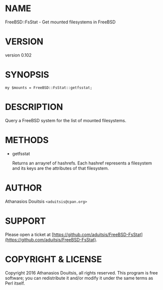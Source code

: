 # NAME

FreeBSD::FsStat - Get mounted filesystems in FreeBSD

# VERSION

version 0.102

# SYNOPSIS

    my $mounts = FreeBSD::FsStat::getfsstat;

# DESCRIPTION

Query a FreeBSD system for the list of mounted filesystems.

# METHODS

- getfsstat

    Returns an arrayref of hashrefs. Each hashref represents a filesystem and its keys
    are the attributes of that filesystem.

# AUTHOR

Athanasios Douitsis `<aduitsis@cpan.org>`

# SUPPORT

Please open a ticket at [https://github.com/aduitsis/FreeBSD-FsStat](https://github.com/aduitsis/FreeBSD-FsStat).

# COPYRIGHT & LICENSE

Copyright 2016 Athanasios Douitsis, all rights reserved.
This program is free software; you can redistribute it and/or modify it
under the same terms as Perl itself.
